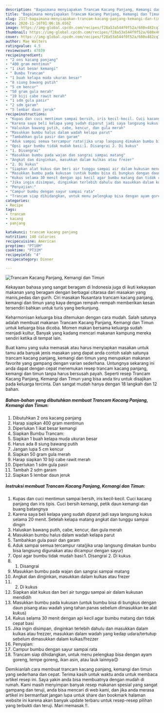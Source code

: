 ```yaml
---
description: "Bagaimana menyiapakan Trancam Kacang Panjang, Kemangi dan Timun Terbukti"
title: "Bagaimana menyiapakan Trancam Kacang Panjang, Kemangi dan Timun Terbukti"
slug: 2117-bagaimana-menyiapakan-trancam-kacang-panjang-kemangi-dan-timun-terbukti
date: 2020-11-16T01:06:16.656Z
image: https://img-global.cpcdn.com/recipes/f28a53a544f0f52a/680x482cq70/trancam-kacang-panjang-kemangi-dan-timun-foto-resep-utama.jpg
thumbnail: https://img-global.cpcdn.com/recipes/f28a53a544f0f52a/680x482cq70/trancam-kacang-panjang-kemangi-dan-timun-foto-resep-utama.jpg
cover: https://img-global.cpcdn.com/recipes/f28a53a544f0f52a/680x482cq70/trancam-kacang-panjang-kemangi-dan-timun-foto-resep-utama.jpg
author: Mae Walters
ratingvalue: 4.5
reviewcount: 47039
recipeingredient:
- "2 ons kacang panjang"
- "400 gram mentimun"
- "1 ikat besar kemangi"
- " Bumbu Trancam"
- "1 buah kelapa muda ukuran besar"
- "8 siung bawang putih"
- "5 cm kencur"
- "50 gram gula merah"
- "10 biji cabe rawit merah"
- "1 sdm gula pasir"
- "2 sdm garam"
- "5 lembar daun jeruk"
recipeinstructions:
- "Kupas dan cuci mentimun sampai bersih, iris kecil-kecil. Cuci kacang panjang dan iris tipis. Cuci bersih kemangi, petik daun kemangi dan buang batangnya"
- "Karena saya beli kelapa yang sudah diparut jadi saya langsung kukus selama 20 menit. Setelah kelapa matang angkat dan tunggu sampai dingin"
- "Haluskan bawang putih, cabe, kencur, dan gula merah"
- "Masukkan bumbu halus dalam wadah kelapa parut"
- "Tambahkan gula pasir dan garam"
- "Aduk sampai semua tercampur rata(jika urap langsung dimakan bumbu bisa langsung digunakan atau dicampur dengan sayur)"
- "Opsi agar bumbu tidak mudah basi:1. Disangrai 2. Di kukus"
- "1. Disangrai"
- "Masukkan bumbu pada wajan dan sangrai sampai matang"
- "Angkat dan dinginkan, masukkan dalam kulkas atau frezer"
- "2. Di kukus"
- "Siapkan alat kukus dan beri air tunggu sampai air dalam kukusan mendidih"
- "Masukkan bumbu pada kukusan (untuk bumbu bisa di bungkus dengan daun pisang atau wadah yang tahan panas sebelum dimasukkan ke alat kukus)"
- "Kukus selama 30 menit dengan api kecil agar bumbu matang dan tidak cepat basi"
- "Jika ingin disimpan, dinginkan terlebih dahulu dan masukkan dalam kulkas atau frezzer, masukkan dalam wadah yang kedap udara/tertutup sebelum dimasukkan dalam kulkas/frezzer"
- "Penyajian:"
- "Campur bumbu dengan sayur sampai rata"
- "Trancam siap dihidangkan, untuk menu pelengkap bisa dengan ayam goreng, tempe goreng, ikan asin, atau lauk lainnya😊"
categories:
- Recipe
tags:
- trancam
- kacang
- panjang

katakunci: trancam kacang panjang 
nutrition: 148 calories
recipecuisine: American
preptime: "PT18M"
cooktime: "PT31M"
recipeyield: "4"
recipecategory: Dinner

---
```



![Trancam Kacang Panjang, Kemangi dan Timun](https://img-global.cpcdn.com/recipes/f28a53a544f0f52a/680x482cq70/trancam-kacang-panjang-kemangi-dan-timun-foto-resep-utama.jpg)

Kekayaan bahasa yang sangat beragam di Indonesia juga di ikuti kekayaan makanan yang beragam dengan berbagai citarasa dari masakan yang manis,pedas dan gurih. Ciri masakan Nusantara trancam kacang panjang, kemangi dan timun yang kaya dengan rempah-rempah memberikan kesan tersendiri bahkan untuk turis yang berkunjung.


Keharmonisan keluarga bisa ditemukan dengan cara mudah. Salah satunya adalah membuat makanan Trancam Kacang Panjang, Kemangi dan Timun untuk keluarga bisa dicoba. Momen makan bersama keluarga sudah menjadi kultur, Banyak yang kadang mencari makanan kampung mereka sendiri ketika di tempat lain.



Buat kamu yang suka memasak atau harus menyiapkan masakan untuk tamu ada banyak jenis masakan yang dapat anda contoh salah satunya trancam kacang panjang, kemangi dan timun yang merupakan makanan favorite yang gampang dengan varian sederhana. Untungnya sekarang ini anda dapat dengan cepat menemukan resep trancam kacang panjang, kemangi dan timun tanpa harus bersusah payah.
Seperti resep Trancam Kacang Panjang, Kemangi dan Timun yang bisa anda tiru untuk disajikan pada keluarga tercinta. Dan sangat mudah hanya dengan 18 langkah dan 12 bahan.


<!--inarticleads1-->

##### Bahan-bahan yang dibutuhkan membuat Trancam Kacang Panjang, Kemangi dan Timun:

1. Dibutuhkan 2 ons kacang panjang
1. Harap siapkan 400 gram mentimun
1. Diperlukan 1 ikat besar kemangi
1. Siapkan  Bumbu Trancam:
1. Siapkan 1 buah kelapa muda ukuran besar
1. Harus ada 8 siung bawang putih
1. Jangan lupa 5 cm kencur
1. Siapkan 50 gram gula merah
1. Harap siapkan 10 biji cabe rawit merah
1. Diperlukan 1 sdm gula pasir
1. Tambah 2 sdm garam
1. Siapkan 5 lembar daun jeruk




<!--inarticleads2-->

##### Instruksi membuat  Trancam Kacang Panjang, Kemangi dan Timun:

1. Kupas dan cuci mentimun sampai bersih, iris kecil-kecil. Cuci kacang panjang dan iris tipis. Cuci bersih kemangi, petik daun kemangi dan buang batangnya
1. Karena saya beli kelapa yang sudah diparut jadi saya langsung kukus selama 20 menit. Setelah kelapa matang angkat dan tunggu sampai dingin
1. Haluskan bawang putih, cabe, kencur, dan gula merah
1. Masukkan bumbu halus dalam wadah kelapa parut
1. Tambahkan gula pasir dan garam
1. Aduk sampai semua tercampur rata(jika urap langsung dimakan bumbu bisa langsung digunakan atau dicampur dengan sayur)
1. Opsi agar bumbu tidak mudah basi:1. Disangrai 2. Di kukus
1. 1. Disangrai
1. Masukkan bumbu pada wajan dan sangrai sampai matang
1. Angkat dan dinginkan, masukkan dalam kulkas atau frezer
1. 2. Di kukus
1. Siapkan alat kukus dan beri air tunggu sampai air dalam kukusan mendidih
1. Masukkan bumbu pada kukusan (untuk bumbu bisa di bungkus dengan daun pisang atau wadah yang tahan panas sebelum dimasukkan ke alat kukus)
1. Kukus selama 30 menit dengan api kecil agar bumbu matang dan tidak cepat basi
1. Jika ingin disimpan, dinginkan terlebih dahulu dan masukkan dalam kulkas atau frezzer, masukkan dalam wadah yang kedap udara/tertutup sebelum dimasukkan dalam kulkas/frezzer
1. Penyajian:
1. Campur bumbu dengan sayur sampai rata
1. Trancam siap dihidangkan, untuk menu pelengkap bisa dengan ayam goreng, tempe goreng, ikan asin, atau lauk lainnya😊




Demikianlah cara membuat trancam kacang panjang, kemangi dan timun yang sederhana dan cepat. Terima kasih untuk waktu anda untuk membaca artikel resep ini. Saya yakin anda bisa membuatnya dengan mudah di rumah. Kami masih menyimpan banyak resep makanan spesial yang sangat gampang dan teruji, anda bisa mencari di web kami, dan jika anda merasa artikel ini bermanfaat jangan lupa untuk share dan bookmark halaman website ini karena akan banyak update terbaru untuk resep-resep pilihan yang terbukti dan teruji. Mari memasak !!. 
